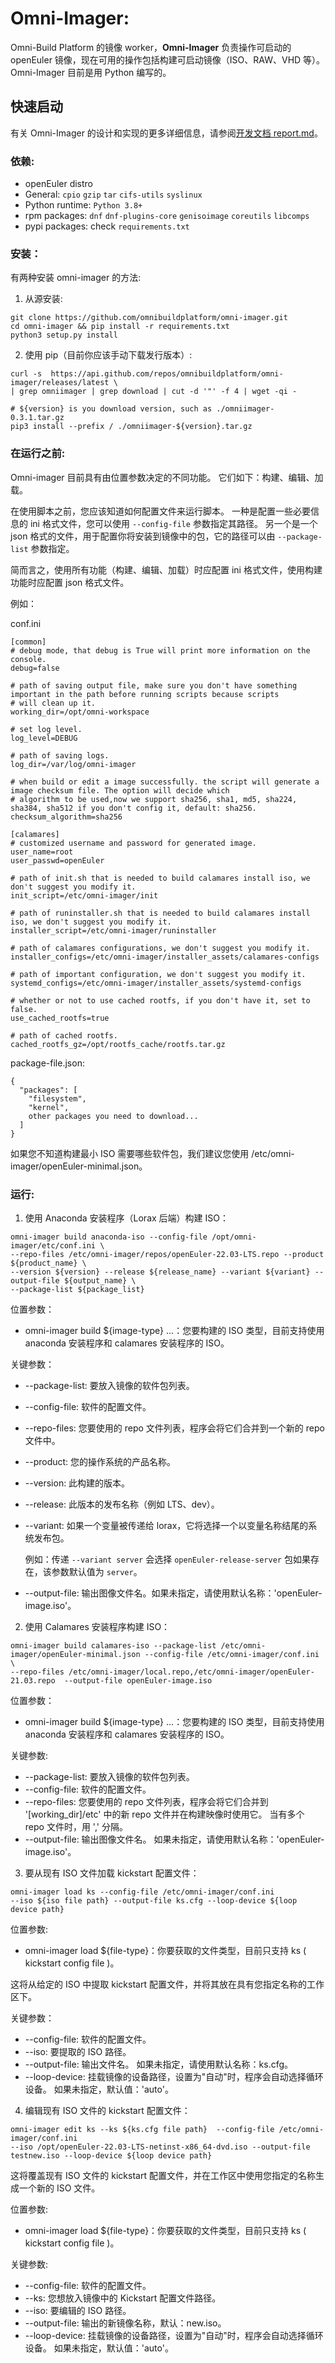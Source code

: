 # Omni-Imager:

Omni-Build Platform 的镜像 worker，**Omni-Imager** 负责操作可启动的 openEuler 镜像，现在可用的操作包括构建可启动镜像（ISO、RAW、VHD 等）。 Omni-Imager 目前是用 Python 编写的。

## 快速启动

有关 Omni-Imager 的设计和实现的更多详细信息，请参阅[开发文档 report.md](./docs/report.md)。

### 依赖:

- openEuler distro
- General: `cpio` `gzip` `tar` `cifs-utils` `syslinux`
- Python runtime: `Python 3.8+`
- rpm packages: `dnf` `dnf-plugins-core` `genisoimage` `coreutils` `libcomps`
- pypi packages: check `requirements.txt`

### 安装：

有两种安装 omni-imager 的方法:

1. 从源安装:

```shell
git clone https://github.com/omnibuildplatform/omni-imager.git
cd omni-imager && pip install -r requirements.txt
python3 setup.py install
```

2. 使用 pip（目前你应该手动下载发行版本）:

```shell
curl -s  https://api.github.com/repos/omnibuildplatform/omni-imager/releases/latest \
| grep omniimager | grep download | cut -d '"' -f 4 | wget -qi -

# ${version} is you download version, such as ./omniimager-0.3.1.tar.gz
pip3 install --prefix / ./omniimager-${version}.tar.gz
```

### 在运行之前:

Omni-imager 目前具有由位置参数决定的不同功能。 它们如下：构建、编辑、加载。

在使用脚本之前，您应该知道如何配置文件来运行脚本。 一种是配置一些必要信息的 ini 格式文件，您可以使用 `--config-file` 参数指定其路径。 另一个是一个 json 格式的文件，用于配置你将安装到镜像中的包，它的路径可以由 `--package-list` 参数指定。

简而言之，使用所有功能（构建、编辑、加载）时应配置 ini 格式文件，使用构建功能时应配置 json 格式文件。

例如：

conf.ini

```shell
[common]
# debug mode, that debug is True will print more information on the console.
debug=false

# path of saving output file, make sure you don't have something important in the path before running scripts because scripts
# will clean up it.
working_dir=/opt/omni-workspace

# set log level.
log_level=DEBUG

# path of saving logs.
log_dir=/var/log/omni-imager

# when build or edit a image successfully. the script will generate a image checksum file. The option will decide which 
# algorithm to be used,now we support sha256, sha1, md5, sha224, sha384, sha512 if you don't config it, default: sha256.   
checksum_algorithm=sha256

[calamares]
# customized username and password for generated image.
user_name=root
user_passwd=openEuler

# path of init.sh that is needed to build calamares install iso, we don't suggest you modify it.
init_script=/etc/omni-imager/init

# path of runinstaller.sh that is needed to build calamares install iso, we don't suggest you modify it.
installer_script=/etc/omni-imager/runinstaller

# path of calamares configurations, we don't suggest you modify it.
installer_configs=/etc/omni-imager/installer_assets/calamares-configs

# path of important configuration, we don't suggest you modify it.
systemd_configs=/etc/omni-imager/installer_assets/systemd-configs

# whether or not to use cached rootfs, if you don't have it, set to false.
use_cached_rootfs=true

# path of cached rootfs.
cached_rootfs_gz=/opt/rootfs_cache/rootfs.tar.gz
```

package-file.json:

```shell
{
  "packages": [
    "filesystem",
    "kernel",
    other packages you need to download...
  ]
}
```

如果您不知道构建最小 ISO 需要哪些软件包，我们建议您使用 /etc/omni-imager/openEuler-minimal.json。

### 运行:

1. 使用 Anaconda 安装程序（Lorax 后端）构建 ISO：

```shell
omni-imager build anaconda-iso --config-file /opt/omni-imager/etc/conf.ini \
--repo-files /etc/omni-imager/repos/openEuler-22.03-LTS.repo --product ${product_name} \
--version ${version} --release ${release_name} --variant ${variant} --output-file ${output_name} \
--package-list ${package_list} 
```

位置参数：

- omni-imager build ${image-type} ...：您要构建的 ISO 类型，目前支持使用 anaconda 安装程序和 calamares 安装程序的 ISO。

关键参数：

- --package-list: 要放入镜像的软件包列表。

- --config-file: 软件的配置文件。

- --repo-files: 您要使用的 repo 文件列表，程序会将它们合并到一个新的 repo 文件中。

- --product: 您的操作系统的产品名称。

- --version: 此构建的版本。

- --release: 此版本的发布名称（例如 LTS、dev）。

- --variant: 如果一个变量被传递给 lorax，它将选择一个以变量名称结尾的系统发布包。

  例如：传递 `--variant server` 会选择 `openEuler-release-server` 包如果存在，该参数默认值为 `server`。

- --output-file: 输出图像文件名。如果未指定，请使用默认名称：'openEuler-image.iso'。


2. 使用 Calamares 安装程序构建 ISO：

```shell
omni-imager build calamares-iso --package-list /etc/omni-imager/openEuler-minimal.json --config-file /etc/omni-imager/conf.ini \
--repo-files /etc/omni-imager/local.repo,/etc/omni-imager/openEuler-21.03.repo  --output-file openEuler-image.iso
```

位置参数：

- omni-imager build ${image-type} ...：您要构建的 ISO 类型，目前支持使用 anaconda 安装程序和 calamares 安装程序的 ISO。

关键参数:

- --package-list: 要放入镜像的软件包列表。
- --config-file: 软件的配置文件。
- --repo-files: 您要使用的 repo 文件列表，程序会将它们合并到 '[working_dir]/etc' 中的新 repo 文件并在构建映像时使用它。 当有多个 repo 文件时，用 ',' 分隔。
- --output-file: 输出图像文件名。 如果未指定，请使用默认名称：'openEuler-image.iso'。


3. 要从现有 ISO 文件加载 kickstart 配置文件：

```shell
omni-imager load ks --config-file /etc/omni-imager/conf.ini
--iso ${iso file path} --output-file ks.cfg --loop-device ${loop device path}
```

位置参数:

- omni-imager load ${file-type}：你要获取的文件类型，目前只支持 ks ( kickstart config file )。

这将从给定的 ISO 中提取 kickstart 配置文件，并将其放在具有您指定名称的工作区下。

关键参数：

- --config-file: 软件的配置文件。
- --iso: 要提取的 ISO 路径。
- --output-file: 输出文件名。 如果未指定，请使用默认名称：ks.cfg。
- --loop-device: 挂载镜像的设备路径，设置为"自动"时，程序会自动选择循环设备。 如果未指定，默认值：'auto'。

4. 编辑现有 ISO 文件的 kickstart 配置文件：

```shell
omni-imager edit ks --ks ${ks.cfg file path}  --config-file /etc/omni-imager/conf.ini
--iso /opt/openEuler-22.03-LTS-netinst-x86_64-dvd.iso --output-file testnew.iso --loop-device ${loop device path}
```

这将覆盖现有 ISO 文件的 kickstart 配置文件，并在工作区中使用您指定的名称生成一个新的 ISO 文件。

位置参数:

- omni-imager load ${file-type}：你要获取的文件类型，目前只支持 ks ( kickstart config file )。

关键参数:

- --config-file: 软件的配置文件。
- --ks: 您想放入镜像中的 Kickstart 配置文件路径。
- --iso: 要编辑的 ISO 路径。
- --output-file: 输出的新镜像名称，默认：new.iso。
- --loop-device: 挂载镜像的设备路径，设置为"自动"时，程序会自动选择循环设备。 如果未指定，默认值：'auto'。
